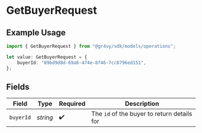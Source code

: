 # GetBuyerRequest

## Example Usage

```typescript
import { GetBuyerRequest } from "@gr4vy/sdk/models/operations";

let value: GetBuyerRequest = {
    buyerId: "89bd9d8d-69a6-474e-8f46-7cc8796ed151",
};
```

## Fields

| Field                                       | Type                                        | Required                                    | Description                                 |
| ------------------------------------------- | ------------------------------------------- | ------------------------------------------- | ------------------------------------------- |
| `buyerId`                                   | *string*                                    | :heavy_check_mark:                          | The `id` of the buyer to return details for |